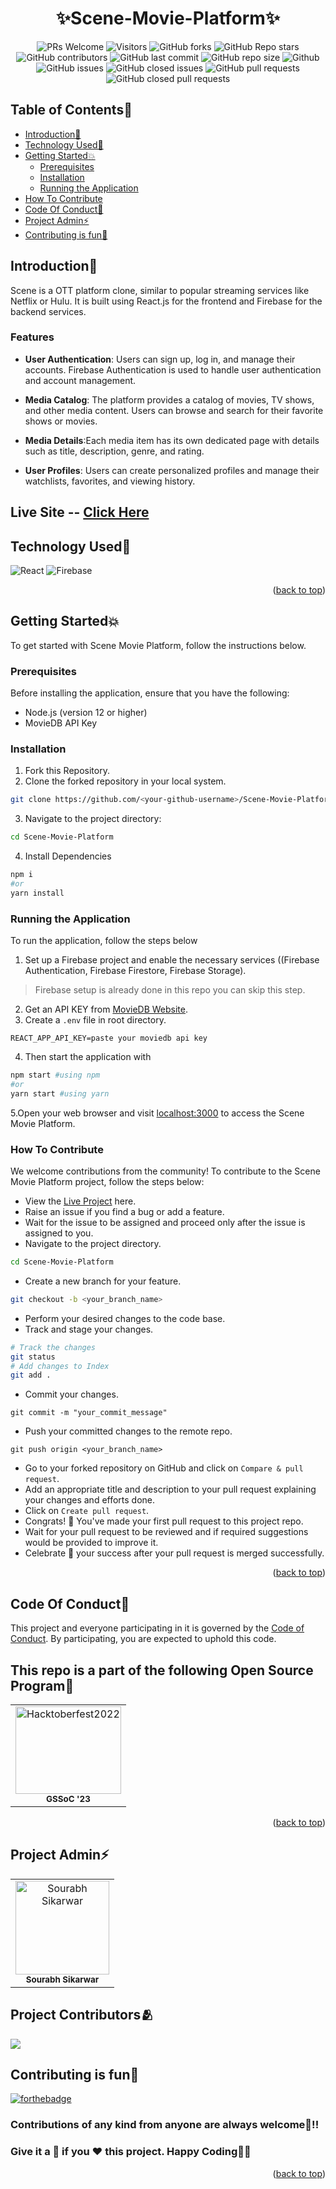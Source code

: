
<h1 align="center">✨Scene-Movie-Platform✨</h1>

<!-------------------------- Badges------------------------------>
<div align="center">
  
![PRs Welcome](https://img.shields.io/badge/PRs-welcome-brightgreen.svg?style=for-the-badge)
![Visitors](https://api.visitorbadge.io/api/visitors?path=sourabhsikarwar%2FScene-Movie-Platform%20&countColor=%23263759&style=for-the-badge)
![GitHub forks](https://img.shields.io/github/forks/sourabhsikarwar/Scene-Movie-Platform?style=for-the-badge)
![GitHub Repo stars](https://img.shields.io/github/stars/sourabhsikarwar/Scene-Movie-Platform?style=for-the-badge)
![GitHub contributors](https://img.shields.io/github/contributors/sourabhsikarwar/Scene-Movie-Platform?style=for-the-badge)
![GitHub last commit](https://img.shields.io/github/last-commit/sourabhsikarwar/Scene-Movie-Platform?style=for-the-badge)
![GitHub repo size](https://img.shields.io/github/repo-size/sourabhsikarwar/Scene-Movie-Platform?style=for-the-badge)
![Github](https://img.shields.io/github/license/sourabhsikarwar/Scene-Movie-Platform?style=for-the-badge)
![GitHub issues](https://img.shields.io/github/issues/sourabhsikarwar/Scene-Movie-Platform?style=for-the-badge)
![GitHub closed issues](https://img.shields.io/github/issues-closed-raw/sourabhsikarwar/Scene-Movie-Platform?style=for-the-badge)
![GitHub pull requests](https://img.shields.io/github/issues-pr/sourabhsikarwar/Scene-Movie-Platform?style=for-the-badge)
![GitHub closed pull requests](https://img.shields.io/github/issues-pr-closed/sourabhsikarwar/Scene-Movie-Platform?style=for-the-badge)
  
</div>

<!-------------------------Table of Contents------------------------------>

<div id="top"></div>

## Table of Contents🧾

- [Introduction📌](#introduction)
- [Technology Used🚀](#technology-used)
- [Getting Started💥](#getting-started)
  - [Prerequisites](#prerequisites)
  - [Installation](#installation)
  - [Running the Application](#running-the-application)
- [How To Contribute](#how-to-contribute)
- [Code Of Conduct📑](#code-of-conduct)
- [Project Admin⚡](#project-admin)
- [Contributing is fun🧡](#contributing-is-fun)


<!-------------------------------------Introduction-------------------------------- -->
## Introduction📌

Scene is a OTT platform clone, similar to popular streaming services like Netflix or Hulu. It is built using React.js for the frontend and Firebase for the backend services.

### Features
 - **User Authentication**: Users can sign up, log in, and manage their accounts. Firebase Authentication is used to handle user authentication and account management.

 - **Media Catalog**: The platform provides a catalog of movies, TV shows, and other media content. Users can browse and search for their favorite shows or movies.

 - **Media Details**:Each media item has its own dedicated page with details such as title, description, genre, and rating.

 - **User Profiles**: Users can create personalized profiles and manage their watchlists, favorites, and viewing history.

## Live Site -- [Click Here](https://scene-movie-platform.vercel.app/)


<!---------------------Tech stack---------------------------- -->
<h2>Technology Used🚀</h2>
<p>
 
![React](https://img.shields.io/badge/react-%2320232a.svg?style=for-the-badge&logo=react&logoColor=%2361DAFB)
![Firebase](https://img.shields.io/badge/Firebase-039BE5?style=for-the-badge&logo=Firebase&logoColor=white)

<p align="right">(<a href="#top">back to top</a>)</p>
<!--------------------Getting Started--------------------------- -->

## Getting Started💥
To get started with Scene Movie Platform, follow the instructions below.

### Prerequisites

Before installing the application, ensure that you have the following:
- Node.js (version 12 or higher)
- MovieDB API Key

<!-- - MongoDB  -->

### Installation

1. Fork this Repository.
2. Clone the forked repository in your local system.
```bash
git clone https://github.com/<your-github-username>/Scene-Movie-Platform.git
```
3. Navigate to the project directory:
```bash
cd Scene-Movie-Platform
``` 
4. Install Dependencies
```bash
npm i
#or
yarn install
```
### Running the Application

To run the application, follow the steps below

1. Set up a Firebase project and enable the necessary services ((Firebase Authentication, Firebase Firestore, Firebase Storage).
> Firebase setup is already done in this repo you can skip this step.
2.  Get an API KEY from [MovieDB Website](http://api.themoviedb.org/).
3.  Create a `.env` file in root directory.
```.env
REACT_APP_API_KEY=paste your moviedb api key
```
4. Then start the application with
```bash
npm start #using npm 
#or
yarn start #using yarn 
```
5.Open your web browser and visit [localhost:3000](http://localhost:3000) to access the Scene Movie Platform.

### How To Contribute

We welcome contributions from the community! To contribute to the Scene Movie Platform project, follow the steps below:

- View the [Live Project](https://scene-movie-platform.vercel.app/) here.
- Raise an issue if you find a bug or add a feature.
- Wait for the issue to be assigned and proceed only after the issue is assigned to you.
- Navigate to the project directory.
```bash
cd Scene-Movie-Platform
```
- Create a new branch for your feature.
```bash
git checkout -b <your_branch_name>
```
- Perform your desired changes to the code base.
- Track and stage your changes.
```bash
# Track the changes
git status
# Add changes to Index
git add .
```
- Commit your changes.
```
git commit -m "your_commit_message"
```
- Push your committed changes to the remote repo.
```
git push origin <your_branch_name>
```
- Go to your forked repository on GitHub and click on `Compare & pull request`.
- Add an appropriate title and description to your pull request explaining your changes and efforts done.
- Click on `Create pull request`.
- Congrats! 🥳 You've made your first pull request to this project repo.
- Wait for your pull request to be reviewed and if required suggestions would be provided to improve it.
- Celebrate 🥳 your success after your pull request is merged successfully.
<p align="right">(<a href="#top">back to top</a>)</p>

<!-----------------Code Of Conduct--------------------------- -->
<h2>Code Of Conduct📑</h2>

This project and everyone participating in it is governed by the [Code of Conduct](https://github.com/sourabhsikarwar/Scene-Movie-Platform/blob/master/CODE_OF_CONDUCT.md). By participating, you are expected to uphold this code.


<!-- --------------------------------------------------------------------------------------------------------------------------------------------------------- -->
<h2>This repo is a part of the following Open Source Program🥳</h2>
<table>
<tr>
<td align="center">
<a href="https://gssoc.girlscript.tech/"><img src="https://gssoc.girlscript.tech/GS_logo_White.svg" height="140px" width="100%" alt="Hacktoberfest2022"></a><br><sub><b>GSSoC '23</b></sub>
</td>
</tr>
</table>

<p align="right">(<a href="#top">back to top</a>)</p>
<!-- --------------------------------------------------------------------------------------------------------------------------------------------------------- -->
<h2>Project Admin⚡</h2>
<table>
<tr>
<td align="center">
<a href="https://github.com/sourabhsikarwar/"><img src="https://avatars.githubusercontent.com/u/85223699?v=4" height="150px" width="150px" alt="Sourabh Sikarwar"></a><br><sub><b>Sourabh Sikarwar</b></sub>
</td>
</tr>
</table>
<!-- --------------------------------------------------------------------------------------------------------------------------------------------------------- -->

<h2>Project Contributors🫂</h2>

<a href="https://github.com/sourabhsikarwar/scene-movie-platform/graphs/contributors">
  <img src="https://contrib.rocks/image?repo=sourabhsikarwar/scene-movie-platform" />

</a>
<!-- --------------------------------------------------------------------------------------------------------------------------------------------------------- -->

<h2>Contributing is fun🧡</h2>

[![forthebadge](https://forthebadge.com/images/badges/built-with-love.svg)](https://forthebadge.com)

<h3>Contributions of any kind from anyone are always welcome🌟!!</h3>
<h3>Give it a 🌟 if you ❤ this project. Happy Coding👨‍💻</h3>
<p align="right">(<a href="#top">back to top</a>)</p>
